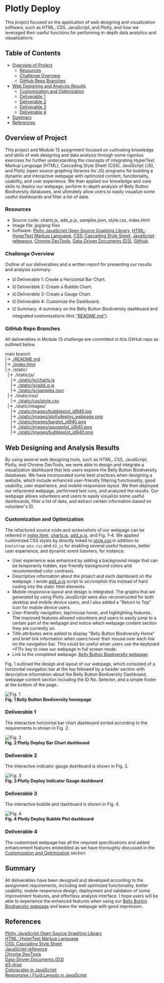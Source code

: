 # Plotly Deploy
This project focused on the application of web designing and visualization software, such as HTML, CSS, JavaScript, and Plotly, and how we leveraged their useful functions for performing in-depth data analytics and visualizations.

## Table of Contents
- [Overview of Project](#overview-of-project)
  - [Resources](#resources)
  - [Challenge Overview](#challenge-overview)
  - [GitHub Repo Branches](#github-repo-branches)
- [Web Designing and Analysis Results](#web-designing-and-analysis-results)
  - [Customization and Optimization](#customization-and-optimization)
  - [Deliverable 1](#deliverable-1)
  - [Deliverable 2](#deliverable-2)
  - [Deliverable 3](#deliverable-3)
  - [Deliverable 4](#deliverable-4)
- [Summary](#summary)
- [References](#references)

## Overview of Project
This project and Module 13 assignment focused on cultivating knowledge and skills of web designing and data analysis through some rigorous exercises for further understanding the concepts of integrating HyperText Markup Language (HTML), Cascading Style Sheet (CSS), JavaScript (JS), and Plotly (open source graphing libraries for JS) programs for building a dynamic and interactive webpage with optimized content, functionality, usability, and user experience. We then applied our knowledge and core skills to deploy our webpage, perform in-depth analysis of Belly Button Biodiversity databases, and ultimately allow users to easily visualize some useful dashboards and filter a list of data.

### Resources
- Source code: charts.js, add_p.js, samples.json, style.css, index.html
- Image file: jpg/png files
- Software: [Plotly JavaScript Open Source Graphing Library](https://plotly.com/javascript/), [HTML: HyperText Markup Language](https://developer.mozilla.org/en-US/docs/Web/HTML), [CSS: Cascading Style Sheet](https://developer.mozilla.org/en-US/docs/Web/CSS), [JavaScript reference](https://developer.mozilla.org/en-US/docs/Web/JavaScript/Reference), [Chrome DevTools](https://developer.chrome.com/docs/devtools/overview/), [Data-Driven Documents (D3)](https://d3js.org/), [GitHub](https://github.com/).

### Challenge Overview
Outline of our deliverables and a written report for presenting our results and analysis summary:

- ☑️ Deliverable 1: Create a Horizontal Bar Chart.
- ☑️ Deliverable 2: Create a Bubble Chart.
- ☑️ Deliverable 3: Create a Gauge Chart.
- ☑️ Deliverable 4: Customize the Dashboard.
- ☑️ Summary: A summary on the Belly Button Biodiversity dashboard and integrated customizations (this ["README.md"](./README.md)).

### GitHub Repo Branches
All deliverables in Module 13 challenge are committed in this GitHub repo as outlined below.  

main branch  
|&rarr; [./README.md](./README.md)  
|&rarr; [./index.html](./index.html)  
|&rarr; ./static/  
  &nbsp; |&rarr; ./static/js/  
    &emsp; |&rarr; [./static/js/charts.js](./static/js/charts.js)  
    &emsp; |&rarr; [./static/js/add_p.js](./static/js/add_p.js)  
    &emsp; |&rarr; [./static/js/samples.json](./static/js/samples.json)  
  &nbsp; |&rarr; ./static/css/  
    &emsp; |&rarr; [./static/css/style.css](./static/css/style.css)  
  &nbsp; |&rarr; ./static/images/  
    &emsp; |&rarr; [./static/images/bubbleplot_id946.jpg](./static/images/bubbleplot_id946.jpg)  
    &emsp; |&rarr; [./static/images/plotlydeploy_webpage.png](./static/images/plotlydeploy_webpage.png)  
    &emsp; |&rarr; [./static/images/barplot_id940.png](./static/images/barplot_id940.png)  
    &emsp; |&rarr; [./static/images/gaugeplot_id940.png](./static/images/gaugeplot_id940.png)  
    &emsp; |&rarr; [./static/images/bubbleplot_id940.png](./static/images/bubbleplot_id940.png)  

## Web Designing and Analysis Results
By using several web designing tools, such as HTML, CSS, JavaScript, Plotly, and Chrome DevTools, we were able to design and integrate a visualization dashboard that lets users explore the Belly Button Biodiversity databases. We have incorporated some best practices when designing a website, which include enhanced user-friendly filtering functionality, good usability, user experience, and mobile-responsive layout. We then deployed our refactored webpage, performed test runs, and analyzed the results. Our webpage allows volunteers and users to easily visualize some useful dashboards, filter a list of data, and extract certain information based on volunteer's ID.

### Customization and Optimization
The refactored source code and screenshots of our webpage can be referred in [index.html](./index.html), [charts.js](./static/js/charts.js), [add_p.js](./static/js/add_p.js), and Fig. 1&ndash;4. We applied customized CSS styles by directly linked to [style.css](./static/css/style.css) in addition to `bootstrap.min.css` and `d3.js` for enabling several useful features, better user experience, and dynamic event listeners, for instance:

- User experience was enhanced by adding a background image that can be temporarily hidden, eye-friendly background colors and recommended color contrasts.
- Descriptive information about the project and each dashboard on the webpage. I wrote [add_p.js](./static/js/add_p.js) script to accomplish this instead of hard coding into the static html elements.
- Mobile-responsive layout and design is integrated. The graphs that we generated by using Plotly JavaScript were also reconstructed for both desktop and mobile device users, and I also added a "Return to Top" icon for mobile device users.
- User-friendly navigation, tap/mouse hover, and highlighting features. The improved features allowed volunteers and users to easily jump to a certain part of the webpage and notice which webpage content section they are currently on.
- Title attributes were added to display "Belly Button Biodiversity Home" and brief link information when users hover their mouse over each link on the navigation bar. This could be useful when users use the keyboard \<F11\> key to view our webpage in full screen mode.
- Link to the completed webpage: <a href="https://ats-tandjoeng7.github.io/plotlydeploy/" target="_blank">Belly Button Biodiversity webpage</a>.

Fig. 1 outlined the design and layout of our webpage, which consisted of a horizontal navigation bar at the top followed by a header section with descriptive information about the Belly Button Biodiversity Dashboard, webpage content section including the ID No. Selector, and a simple footer at the bottom of the page.

![Fig. 1](./static/images/plotlydeploy_webpage.png 'Fig. 1 Belly Button Biodiversity homepage')\
**Fig. 1 Belly Button Biodiversity homepage**

### Deliverable 1
The interactive horizontal bar chart dashboard sorted according to the requirements is shown in Fig. 2.

![Fig. 2](./static/images/barplot_id940.png 'Fig. 2 Plotly Deploy Bar Chart dashboard')\
**Fig. 2 Plotly Deploy Bar Chart dashboard**

### Deliverable 2
The interactive indicator gauge dashboard is shown in Fig. 3.

![Fig. 3](./static/images/gaugeplot_id940.png 'Fig. 3 Plotly Deploy Indicator Gauge dashboard')\
**Fig. 3 Plotly Deploy Indicator Gauge dashboard**

### Deliverable 3
The interactive bubble plot dashboard is shown in Fig. 4.

![Fig. 4](./static/images/bubbleplot_id940.png 'Fig. 4 Plotly Deploy Bubble Plot dashboard')\
**Fig. 4 Plotly Deploy Bubble Plot dashboard**

### Deliverable 4
The customized webpage has all the required specifications and added enhancement features embedded as we have thoroughly discussed in the [Customization and Optimization](#customization-and-optimization) section.

## Summary
All deliverables have been designed and developed according to the assignment requirements, including well optimized functionality, better usability, mobile-responsive design, deployment and validation of some improvement features, and effortless analysis interface. I hope users will be able to experience the enhanced features when using our <a href="https://ats-tandjoeng7.github.io/plotlydeploy/" target="_blank">Belly Button Biodiversity webpage</a> and leave the webpage with good impression.

## References
[Plotly JavaScript Open Source Graphing Library](https://plotly.com/javascript/)\
[HTML: HyperText Markup Language](https://developer.mozilla.org/en-US/docs/Web/HTML)\
[CSS: Cascading Style Sheet](https://developer.mozilla.org/en-US/docs/Web/CSS)\
[JavaScript reference](https://developer.mozilla.org/en-US/docs/Web/JavaScript/Reference)\
[Chrome DevTools](https://developer.chrome.com/docs/devtools/overview/)\
[Data-Driven Documents (D3)](https://d3js.org/)\
[d3-drag](https://github.com/d3/d3-drag/blob/main/README.md#drag_on)\
[Colorscales in JavaScript](https://plotly.com/javascript/colorscales/#earth-colorscale)\
[Responsive / Fluid Layouts in JavaScript](https://plotly.com/javascript/responsive-fluid-layout/)
